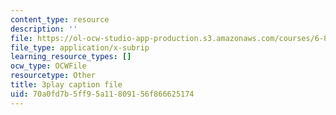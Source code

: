 ```yaml
---
content_type: resource
description: ''
file: https://ol-ocw-studio-app-production.s3.amazonaws.com/courses/6-890-algorithmic-lower-bounds-fun-with-hardness-proofs-fall-2014/70a0fd7b5ff95a11809156f866625174_rLOVwqMKlBc.vtt
file_type: application/x-subrip
learning_resource_types: []
ocw_type: OCWFile
resourcetype: Other
title: 3play caption file
uid: 70a0fd7b-5ff9-5a11-8091-56f866625174
---
```

